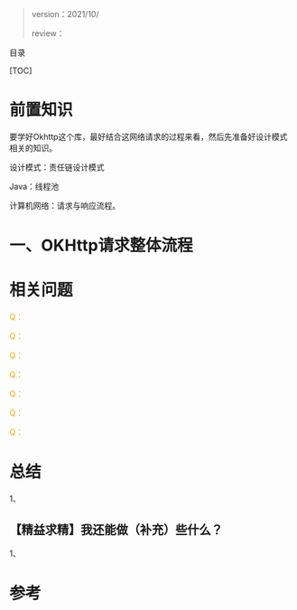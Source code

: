 > version：2021/10/
>
> review：



目录

[TOC]



# 前置知识

要学好Okhttp这个库，最好结合这网络请求的过程来看，然后先准备好设计模式相关的知识。

设计模式：责任链设计模式

Java：线程池

计算机网络：请求与响应流程。



# 一、OKHttp请求整体流程























































# 相关问题

<font color='orange'>Q：</font>



<font color='orange'>Q：</font>



<font color='orange'>Q：</font>



<font color='orange'>Q：</font>



<font color='orange'>Q：</font>



<font color='orange'>Q：</font>



<font color='orange'>Q：</font>



# 总结

1、

## 【精益求精】我还能做（补充）些什么？

1、



# 参考

